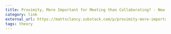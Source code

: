 ```yaml
---
title: Proximity, More Important for Meeting than Collaborating? - New Things Under the Sun
category: link
external_url: https://mattsclancy.substack.com/p/proximity-more-important-for-meeting
tags: theory
---
```

